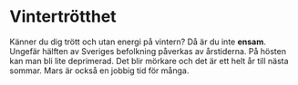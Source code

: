 # Vintertrötthet

Känner du dig trött och utan energi på vintern? Då är du inte **ensam**. Ungefär hälften av Sveriges befolkning påverkas av årstiderna. På hösten kan man bli lite deprimerad. Det blir mörkare och det är ett helt år till nästa sommar. Mars är också en jobbig tid för många.
<!--stackedit_data:
eyJoaXN0b3J5IjpbLTE3NDY0OTc3OTBdfQ==
-->